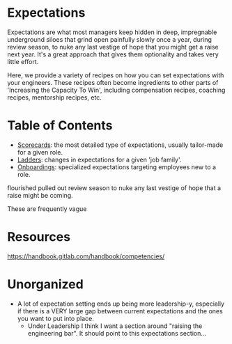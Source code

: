 # Expectations
Expectations are what most managers keep hidden in deep, impregnable underground siloes that grind open painfully slowly once a year, during review season, to nuke any last vestige of hope that you might get a raise next year. It's a great approach that gives them optionality and takes very little effort. 

Here, we provide a variety of recipes on how you can set expectations with your engineers. These recipes often become ingredients to other parts of 'Increasing the Capacity To Win', including compensation recipes, coaching recipes, mentorship recipes, etc.

# Table of Contents
* [Scorecards](scorecards/README.md): the most detailed type of expectations, usually tailor-made for a given role.
* [Ladders](ladders/README.md): changes in expectations for a given 'job family'. 
* [Onboardings](onboarding/README.md): specialized expectations targeting employees new to a role. 


flourished
pulled out
review season
to nuke any last vestige of hope that a raise might be coming.


These are frequently vague 

# Resources
https://handbook.gitlab.com/handbook/competencies/

# Unorganized
* A lot of expectation setting ends up being more leadership-y, especially if there is a VERY large gap between current expectations and the ones you want to put into place.
    * Under Leadership I think I want a section around "raising the engineering bar". It should point to this expectations section...